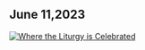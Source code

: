 ## June 11,2023 ##

[![Where the Liturgy is Celebrated](https://raw.githubusercontent.com/fernal73/CIAY/main/June/jpgs/Day162.jpg)](https://youtu.be/looYeHbdIvw "Where the Liturgy is Celebrated")
